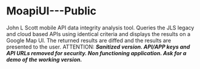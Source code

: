 # MoapiUI---Public
John L Scott mobile API data integrity analysis tool. Queries the JLS legacy and cloud based APIs using identical criteria and displays the results on a Google Map UI. The returned results are diffed and the results are presented to the user. ATTENTION: ***Sanitized version. API/APP keys and API URLs removed for security. Non functioning application. Ask for a demo of the working version.***
